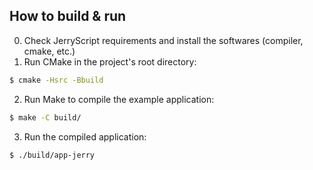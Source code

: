 ## How to build & run

0) Check JerryScript requirements and install the softwares (compiler, cmake, etc.)
1) Run CMake in the project's root directory:

```sh
$ cmake -Hsrc -Bbuild
```

2) Run Make to compile the example application:

```sh
$ make -C build/
```

3) Run the compiled application:

```sh
$ ./build/app-jerry 
```
